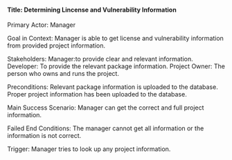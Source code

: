 
#### Title: Determining Lincense and Vulnerability Information 

Primary Actor: Manager 

Goal in Context: Manager is able to get license and vulnerability information from provided project information.

Stakeholders: Manager:to provide clear and relevant information.
              Developer: To provide the relevant package information.
              Project Owner: The person who owns and runs the project.
              
Preconditions: Relevant package information is uploaded to the database.
               Proper project information has been uploaded to the database.
               
Main Success Scenario: Manager can get the correct and full project information.

Failed End Conditions: The manager cannot get all information or the information is not correct.

Trigger: Manager tries to look up any project information.

